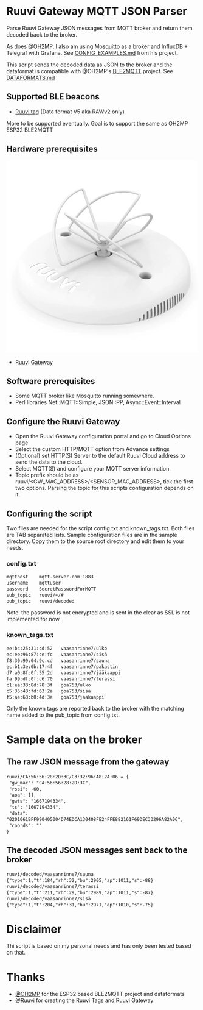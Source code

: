
# Ruuvi Gateway MQTT JSON Parser

Parse Ruuvi Gateway JSON messages from MQTT broker and return them decoded back to the broker.

As does [@OH2MP](https://github.com/oh2mp/), I also am using Mosquitto as a broker and InfluxDB + Telegraf with Grafana. See [CONFIG_EXAMPLES.md](https://github.com/oh2mp/esp32_ble2mqtt/blob/main/CONFIG_EXAMPLES.md) from his project.

This script sends the decoded data as JSON to the broker and the dataformat is compatible with @OH2MP's [BLE2MQTT](https://github.com/oh2mp/esp32_ble2mqtt) project. See [DATAFORMATS.md](https://github.com/oh2mp/esp32_ble2mqtt/blob/main/DATAFORMATS.md)

## Supported BLE beacons

- [Ruuvi tag](https://ruuvi.com/) (Data format V5 aka RAWv2 only)

More to be supported eventually. Goal is to support the same as OH2MP ESP32 BLE2MQTT

## Hardware prerequisites

![Ruuvi Gateway](s/ruuvi-gateway.jpg)

- [Ruuvi Gateway](https://ruuvi.com/)

## Software prerequisites

- Some MQTT broker like Mosquitto running somewhere.
- Perl libraries Net::MQTT::Simple, JSON::PP, Async::Event::Interval

## Configure the Ruuvi Gateway

- Open the Ruuvi Gateway configuration portal and go to Cloud Options page
- Select the custom HTTP/MQTT option from Advance settings
- (Optional) set HTTP(S) Server to the default Ruuvi Cloud address to send the data to the cloud.
- Select MQTT(S) and configure your MQTT server information.
- Topic prefix should be as ruuvi/<GW_MAC_ADDRESS>/<SENSOR_MAC_ADDRESS>, tick the first two options. Parsing the topic for this scripts configuration depends on it.

## Configuring the script

Two files are needed for the script config.txt and known_tags.txt. Both files are TAB separated lists. Sample configuration files are in the sample directory. Copy them to the source root directory and edit them to your needs.

### config.txt

```text
mqtthost    mqtt.server.com:1883
username    mqttuser
password    SecretPasswordForMQTT
sub_topic   ruuvi/+/#
pub_topic   ruuvi/decoded
```

Note! the password is not encrypted and is sent in the clear as SSL is not implemented for now.

### known_tags.txt

```text
ee:b4:25:31:cd:52   vaasanrinne7/ulko
ec:ee:96:87:ce:fc   vaasanrinne7/sisä
f8:30:99:04:9c:cd   vaasanrinne7/sauna
ec:b1:3e:0b:17:4f   vaasanrinne7/pakastin
d7:a0:8f:0f:55:2d   vaasanrinne7/jääkaappi
fa:99:df:0f:c6:70   vaasanrinne7/terassi
c1:ea:33:8d:78:3f   goa753/ulko
c5:35:43:fd:63:2a   goa753/sisä
f5:ae:63:b0:4d:3a   goa753/jääkaappi
```

Only the known tags are reported back to the broker with the matching name added to the pub_topic from config.txt.

# Sample data on the broker

## The raw JSON message from the gateway

```text
ruuvi/CA:56:56:28:2D:3C/C3:32:96:A8:2A:06 = {
 "gw_mac": "CA:56:56:28:2D:3C",
 "rssi": -60,
 "aoa": [],
 "gwts": "1667194334",
 "ts": "1667194334",
 "data": "0201061BFF990405004D74EDCA130408FE24FFE882161F69DEC33296A82A06",
 "coords": ""
}
```

## The decoded JSON messages sent back to the broker

```text
ruuvi/decoded/vaasanrinne7/sauna {"type":1,"t":184,"rh":32,"bu":2905,"ap":1011,"s":-88}
ruuvi/decoded/vaasanrinne7/terassi {"type":1,"t":211,"rh":29,"bu":2989,"ap":1011,"s":-87}
ruuvi/decoded/vaasanrinne7/sisä {"type":1,"t":204,"rh":31,"bu":2971,"ap":1010,"s":-75}
```

# Disclaimer

Thi script is based on my personal needs and has only been tested based on that.

# Thanks

- [@OH2MP](https://github.com/oh2mp/) for the ESP32 based BLE2MQTT project and dataformats
- [@Ruuvi](https://ruuvi.com) for creating the Ruuvi Tags and Ruuvi Gateway
